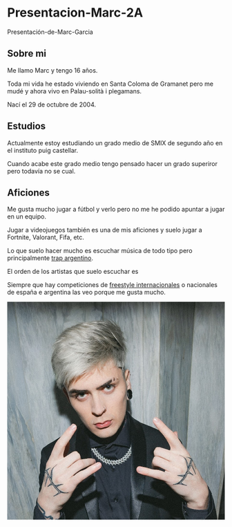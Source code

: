 # Presentacion-Marc-2A
Presentación-de-Marc-Garcia
## Sobre mi
Me llamo Marc y tengo 16 años. 

Toda mi vida he estado viviendo en Santa Coloma de Gramanet pero me mudé y ahora vivo en Palau-solità i plegamans.

Nací el 29 de octubre de 2004.

## Estudios
Actualmente estoy estudiando un grado medio de SMIX de segundo año en el instituto puig castellar.

Cuando acabe este grado medio tengo pensado hacer un grado superiror pero todavía no se cual.

## Aficiones 
Me gusta mucho jugar a fútbol y verlo pero no me he podido apuntar a jugar en un equipo.

Jugar a videojuegos también es una de mis aficiones y suelo jugar a Fortnite, Valorant, Fifa, etc.

Lo que suelo hacer mucho es escuchar música de todo tipo pero principalmente [trap argentino](https://www.youtube.com/watch?v=7UVPGEmotoM). 


El orden de los artistas que suelo escuchar es 

Siempre que hay competiciones de [freestyle internacionales](https://www.redbull.com/car-es/event-series/red-bull-batalla) o nacionales de españa e argentina las veo porque me gusta mucho.

![URL syntax](Lit_killah_california.jpg)

